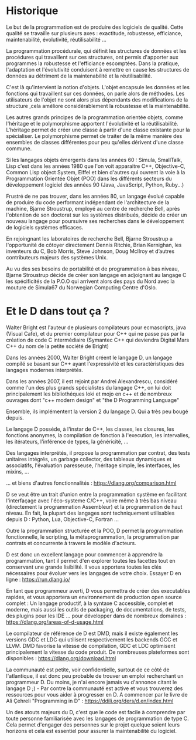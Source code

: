 # Historique 

Le but de la programmation est de produire des logiciels de qualité. Cette qualité se travaille sur plusieurs axes : exactitude, robustesse, efficiance, maintenabilité, évolutivité, réutilisabilité ... 

La programmation procédurale, qui définit les structures de données et les procédures qui travaillent sur ces structures, ont permis d'apporter aux programmes la robustesse et l'efficiance escomptées. Dans la pratique, l'adaptation et l'évolutivité conduisent à remettre en cause  les structures de données au détriment de la maintenabilité et la réutilisabilité. 

C'est là qu'intervient la notion d'objets. L'objet encapsule les données et les fonctions qui travaillent sur ces données, on parle alors de méthodes. Les utilisateurs de l'objet ne sont alors plus dépendants des modifications de la structure ,cela améliore considérablement la robustesse et la maintenabilité. 

Les autres grands principes de la programmation orientée objets, comme l'héritage et le polymorphisme apportent l'évolutivité et la réutilisabilité. L'héritage permet de créer une classe à partir d'une classe existante pour la spécialiser. Le polymorphisme permet de traiter de la même manière des ensembles de classes différentes pour peu qu'elles dérivent d'une classe commune.

Si les langages objets émergents dans les années 60 : Simula, SmallTalk, Lisp c'est dans les années 1980 que l'on voit apparaitre C++, Objective-C, Common Lisp object System, Eiffel et bien d'autres qui ouvrent la voie à la Programmation Orientée Objet (POO) dans les différents secteurs du développement logiciel des années 90 (Java, JavaScript, Python, Ruby...)

Frustré de ne pas trouver, dans les années 80, un langage évolué capable de produire du code performant indépendant de l'architecture de la machine, Bjarne Stroustrup,   employé au centre de recherche Bell, après l'obtention de son doctorat sur les systèmes distribués, décide de créer un nouveau langage pour poursuivre ses recherches dans le développement de logiciels systèmes efficaces.

En rejoingnant les laboratoires de recherche Bell, Bjarne Stroustrup a l'opportunité de côtoyer directement Dennis Ritchie, Brian Kernighan, les inventeurs du C, Bob Morris, Steve Johnson, Doug McIlroy et d’autres contributeurs majeurs des systèmes Unix.

Au vu des ses besoins de portabilité et de programmation à bas niveau, Bjarne Stroustrup décide de créer son langage en adjoignant au langage C les spécificités de la P.O.O qui arrivent alors des pays du Nord avec la mouture de Simula67 du Norwegian Computing Centre d'Oslo.

# Et le D dans tout ça  ?

Walter Bright est l'auteur de plusieurs compilateurs pour ecmascripts, java (Visual Cafe), et du premier compilateur pour C++ qui ne passe pas par la création de code C intermédiaire (Symantec C++ qui deviendra Digital Mars C++ du nom de la petite société de Bright) 

Dans les années 2000, Walter Bright créent le langage D, un langage compilé se basant sur C++ ayant l'expressivité et les caractèristiques des langages modernes interprétés. 

Dans les années 2007, il est rejoint par Andrei Alexandrescu, considéré comme l'un des plus grands spécialistes du langage C++, on lui doit principalement les bibliothéques loki et mojo en c++ et de nombreux ouvrages dont "c++ modern design" et "the D Programming Language"

Ensemble, ils implémentent la version 2 du langage D. Qui a très peu bougé depuis. 

Le langage D posséde, à l'instar de C++, les classes, les closures, les fonctions anonymes, la compilation de fonction à l'execution, les intervalles, les itérateurs, l'inférence de types, la généricité, ... 

Des langages interprétés, il propose la programmation par contrat, des tests unitaires intégrés, un garbage collector, des tableaux dynamiques et associatifs, l'évaluation paresseuse, l'héritage simple, les interfaces, les mixins,  ... 

... et biens d'autres fonctionnalités : https://dlang.org/comparison.html

D se veut être un trait d'union entre la programmation système en facilitant l'interfaçage avec l'éco-systeme C/C++,  voire même à très bas niveau (directement la programmation Assembleur) et la programmation de haut niveau. En fait, la plupart des langages sont techniquement utilisables depuis D : Python, Lua, Objective-C, Fortran ... 

Outre la programmation structurée et la POO, D permet la programmation fonctionnelle,  le scripting, la métaprogrammation, la programmation par contrats et concurrente à travers le modèle d'acteurs.

D est donc un excellent langage pour commencer à apprendre la programmation, tant il permet d'en explorer toutes les facettes tout en conservant une grande lisibilité. Il vous apportera toutes les clés nécessaires pour évoluer vers les langages de votre choix. Essayer D en ligne : https://run.dlang.io/

En tant que programmeur averti, D vous permettra de créer des executables rapides, et vous apportera un environnement de production open source complet : Un langage  productif, à la syntaxe C accessible, complet et moderne, mais aussi les outils de packaging, de documentations, de tests, des plugins pour les IDE ... pour développer dans de nombreux domaines : https://dlang.org/areas-of-d-usage.html

Le compilateur de référence de D est DMD, mais il existe également les versions GDC et LDC qui utilisent respectivement les backends GCC et LLVM. DMD favorise la vitesse de compilation, GDC et LDC optimisent principalement la vitesse du code produit. De nombreuses plateformes sont disponibles : https://dlang.org/download.html

La communauté est petite, voir confidentielle, surtout de ce côté de l'atlantique, il est donc peu probable de trouver un emploi recherchant un programmeur D. Du moins, je n'ai encore jamais vu d'annonce citant le langage D ;) - Par contre la communauté  est active et vous trouverez des ressources pour vous aider à progresser en D. A commencer par le livre de Ali Çehreli "Programming in D" : https://ddili.org/ders/d.en/index.html

Un des atouts majeurs du D, c'est que le code est facile à comprendre par toute personne familiarisée avec les langages de programmation de type C. Cela permet d'engager des personnes sur le projet quelque soient leurs horizons et cela est essentiel pour assurer la maintenabilité du logiciel.



















